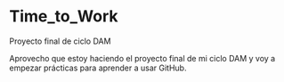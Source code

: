 # Time_to_Work
Proyecto final de ciclo DAM

Aprovecho que estoy haciendo el proyecto final de mi ciclo DAM y voy a empezar prácticas para aprender a usar GitHub.
